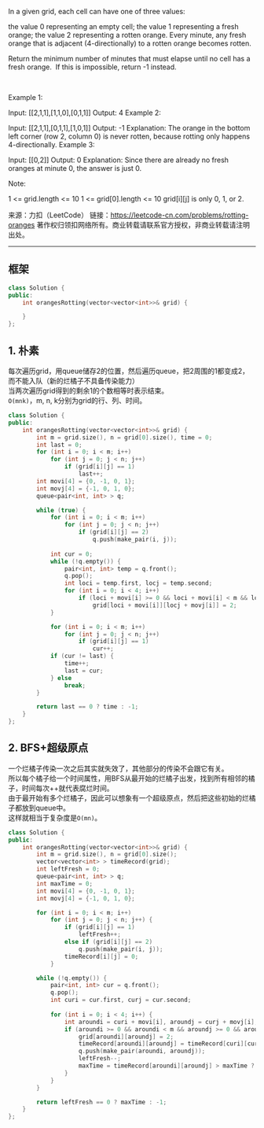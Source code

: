 In a given grid, each cell can have one of three values:

the value 0 representing an empty cell;
the value 1 representing a fresh orange;
the value 2 representing a rotten orange.
Every minute, any fresh orange that is adjacent (4-directionally) to a rotten orange becomes rotten.

Return the minimum number of minutes that must elapse until no cell has a fresh orange.  If this is impossible, return -1 instead.

 

Example 1:



Input: [[2,1,1],[1,1,0],[0,1,1]]
Output: 4
Example 2:

Input: [[2,1,1],[0,1,1],[1,0,1]]
Output: -1
Explanation:  The orange in the bottom left corner (row 2, column 0) is never rotten, because rotting only happens 4-directionally.
Example 3:

Input: [[0,2]]
Output: 0
Explanation:  Since there are already no fresh oranges at minute 0, the answer is just 0.
 

Note:

1 <= grid.length <= 10
1 <= grid[0].length <= 10
grid[i][j] is only 0, 1, or 2.

来源：力扣（LeetCode）
链接：https://leetcode-cn.com/problems/rotting-oranges
著作权归领扣网络所有。商业转载请联系官方授权，非商业转载请注明出处。
__________________________  
  
## 框架
```cpp
class Solution {
public:
    int orangesRotting(vector<vector<int>>& grid) {

    }
};
```
  
## 1. 朴素
每次遍历grid，用queue储存2的位置，然后遍历queue，把2周围的1都变成2，而不能入队（新的烂橘子不具备传染能力）  
当两次遍历grid得到的剩余1的个数相等时表示结束。  
`O(mnk)`，m, n, k分别为grid的行、列、时间。  
```cpp
class Solution {
public:
    int orangesRotting(vector<vector<int>>& grid) {
        int m = grid.size(), n = grid[0].size(), time = 0;
        int last = 0;
        for (int i = 0; i < m; i++)
            for (int j = 0; j < n; j++)
                if (grid[i][j] == 1)
                    last++;
        int movi[4] = {0, -1, 0, 1};
        int movj[4] = {-1, 0, 1, 0};
        queue<pair<int, int> > q;

        while (true) {
            for (int i = 0; i < m; i++)
                for (int j = 0; j < n; j++)
                    if (grid[i][j] == 2)
                        q.push(make_pair(i, j));
            
            int cur = 0;
            while (!q.empty()) {
                pair<int, int> temp = q.front();
                q.pop();
                int loci = temp.first, locj = temp.second;
                for (int i = 0; i < 4; i++)
                    if (loci + movi[i] >= 0 && loci + movi[i] < m && locj + movj[i] >= 0 && locj + movj[i] < n && grid[loci + movi[i]][locj + movj[i]] == 1)
                        grid[loci + movi[i]][locj + movj[i]] = 2;
            }

            for (int i = 0; i < m; i++)
                for (int j = 0; j < n; j++)
                    if (grid[i][j] == 1)
                        cur++;
            if (cur != last) {
                time++;
                last = cur;
            } else
                break;
        }

        return last == 0 ? time : -1;
    }
};
```
  
## 2. BFS+超级原点
一个烂橘子传染一次之后其实就失效了，其他部分的传染不会跟它有关。  
所以每个橘子给一个时间属性，用BFS从最开始的烂橘子出发，找到所有相邻的橘子，时间每次++就代表腐烂时间。  
由于最开始有多个烂橘子，因此可以想象有一个超级原点，然后把这些初始的烂橘子都放到queue中。  
这样就相当于复杂度是`O(mn)`。  
```cpp
class Solution {
public:
    int orangesRotting(vector<vector<int>>& grid) {
        int m = grid.size(), n = grid[0].size();
        vector<vector<int> > timeRecord(grid);
        int leftFresh = 0;
        queue<pair<int, int> > q;
        int maxTime = 0;
        int movi[4] = {0, -1, 0, 1};
        int movj[4] = {-1, 0, 1, 0};

        for (int i = 0; i < m; i++)
            for (int j = 0; j < n; j++) {
                if (grid[i][j] == 1)
                    leftFresh++;
                else if (grid[i][j] == 2)
                    q.push(make_pair(i, j));
                timeRecord[i][j] = 0;
            }

        while (!q.empty()) {
            pair<int, int> cur = q.front();
            q.pop();
            int curi = cur.first, curj = cur.second;
            
            for (int i = 0; i < 4; i++) {
                int aroundi = curi + movi[i], aroundj = curj + movj[i];
                if (aroundi >= 0 && aroundi < m && aroundj >= 0 && aroundj < n && grid[aroundi][aroundj] == 1) {
                    grid[aroundi][aroundj] = 2;
                    timeRecord[aroundi][aroundj] = timeRecord[curi][curj] + 1;
                    q.push(make_pair(aroundi, aroundj));
                    leftFresh--;
                    maxTime = timeRecord[aroundi][aroundj] > maxTime ? timeRecord[aroundi][aroundj] : maxTime;
                }
            }
        }

        return leftFresh == 0 ? maxTime : -1;
    }
};
```